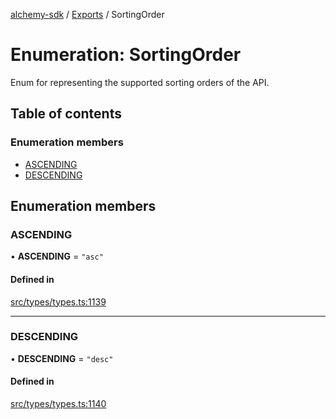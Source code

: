 [alchemy-sdk](../README.md) / [Exports](../modules.md) / SortingOrder

# Enumeration: SortingOrder

Enum for representing the supported sorting orders of the API.

## Table of contents

### Enumeration members

- [ASCENDING](SortingOrder.md#ascending)
- [DESCENDING](SortingOrder.md#descending)

## Enumeration members

### ASCENDING

• **ASCENDING** = `"asc"`

#### Defined in

[src/types/types.ts:1139](https://github.com/alchemyplatform/alchemy-sdk-js/blob/bed7d71/src/types/types.ts#L1139)

___

### DESCENDING

• **DESCENDING** = `"desc"`

#### Defined in

[src/types/types.ts:1140](https://github.com/alchemyplatform/alchemy-sdk-js/blob/bed7d71/src/types/types.ts#L1140)
